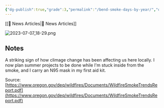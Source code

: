 ```yaml
---
{"dg-publish":true,"grade":3,"permalink":"/bend-smoke-days-by-year/","dgPassFrontmatter":true}
---
```



[[📘 News Articles\|📘 News Articles]]

![2023-07-07_18-29.png](/img/user/98-attachments/2023-07-07_18-29.png)

## Notes

A striking sign of how climage change has been affecting us here locally. I now plan summer projects to be done while I'm stuck inside from the smoke, and I carry an N95 mask in my first aid kit.

Source: [https://www.oregon.gov/deq/wildfires/Documents/WildfireSmokeTrendsReport.pdf](https://www.oregon.gov/deq/wildfires/Documents/WildfireSmokeTrendsReport.pdf)